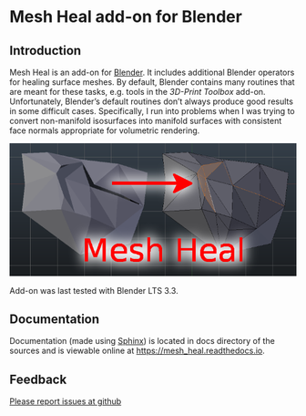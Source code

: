 # Mesh Heal add-on for Blender

## Introduction

Mesh Heal is an add-on for [Blender](https://www.blender.org/). It
includes additional Blender operators for healing surface meshes. By
default, Blender contains many routines that are meant for these
tasks, e.g. tools in the *3D-Print Toolbox* add-on.
Unfortunately, Blender’s default routines don’t always produce
good results in some difficult cases. Specifically, I run into
problems when I was trying to convert non-manifold isosurfaces into
manifold surfaces with consistent face normals appropriate for
volumetric rendering.

<p align="center">
<img src="docs/images/mesh_heal_title.png">
</p>

Add-on was last tested with Blender LTS 3.3.

## Documentation

Documentation (made using [Sphinx](https://www.sphinx-doc.org/en/master/))
is located in docs directory of the sources and is viewable online at
https://mesh_heal.readthedocs.io.

## Feedback

[Please report issues at github](https://github.com/tkeskita/mesh_heal/issues)  
